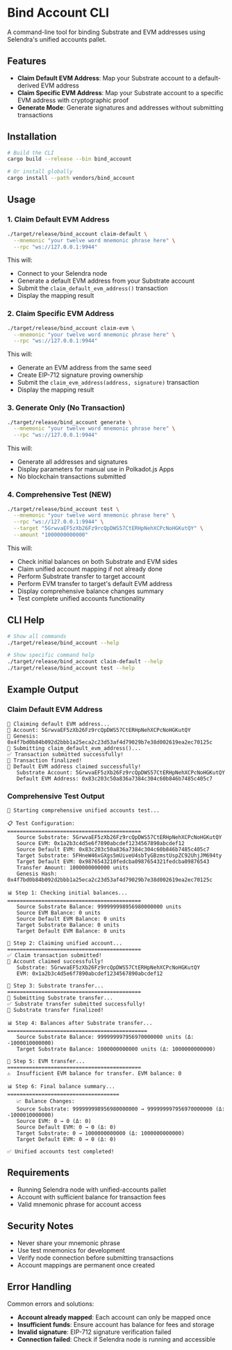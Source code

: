 # Bind Account CLI

A command-line tool for binding Substrate and EVM addresses using Selendra's unified accounts pallet.

## Features

- **Claim Default EVM Address**: Map your Substrate account to a default-derived EVM address
- **Claim Specific EVM Address**: Map your Substrate account to a specific EVM address with cryptographic proof
- **Generate Mode**: Generate signatures and addresses without submitting transactions

## Installation

```bash
# Build the CLI
cargo build --release --bin bind_account

# Or install globally
cargo install --path vendors/bind_account
```

## Usage

### 1. Claim Default EVM Address

```bash
./target/release/bind_account claim-default \
  --mnemonic "your twelve word mnemonic phrase here" \
  --rpc "ws://127.0.0.1:9944"
```

This will:
- Connect to your Selendra node
- Generate a default EVM address from your Substrate account
- Submit the `claim_default_evm_address()` transaction
- Display the mapping result

### 2. Claim Specific EVM Address

```bash
./target/release/bind_account claim-evm \
  --mnemonic "your twelve word mnemonic phrase here" \
  --rpc "ws://127.0.0.1:9944"
```

This will:
- Generate an EVM address from the same seed
- Create EIP-712 signature proving ownership
- Submit the `claim_evm_address(address, signature)` transaction
- Display the mapping result

### 3. Generate Only (No Transaction)

```bash
./target/release/bind_account generate \
  --mnemonic "your twelve word mnemonic phrase here" \
  --rpc "ws://127.0.0.1:9944"
```

This will:
- Generate all addresses and signatures
- Display parameters for manual use in Polkadot.js Apps
- No blockchain transactions submitted

### 4. Comprehensive Test (NEW)

```bash
./target/release/bind_account test \
  --mnemonic "your twelve word mnemonic phrase here" \
  --rpc "ws://127.0.0.1:9944" \
  --target "5GrwvaEF5zXb26Fz9rcQpDWS57CtERHpNehXCPcNoHGKutQY" \
  --amount "1000000000000"
```

This will:
- Check initial balances on both Substrate and EVM sides
- Claim unified account mapping if not already done
- Perform Substrate transfer to target account
- Perform EVM transfer to target's default EVM address
- Display comprehensive balance changes summary
- Test complete unified accounts functionality

## CLI Help

```bash
# Show all commands
./target/release/bind_account --help

# Show specific command help
./target/release/bind_account claim-default --help
./target/release/bind_account test --help
```

## Example Output

### Claim Default EVM Address

```
🚀 Claiming default EVM address...
📝 Account: 5GrwvaEF5zXb26Fz9rcQpDWS57CtERHpNehXCPcNoHGKutQY
🔗 Genesis: 0x4f7bd0b84b092d2bbb1a25eca2c23d53af4d79029b7e38d002619ea2ec70125c
🔄 Submitting claim_default_evm_address()...
✅ Transaction submitted successfully!
🎉 Transaction finalized!
🔗 Default EVM address claimed successfully!
   Substrate Account: 5GrwvaEF5zXb26Fz9rcQpDWS57CtERHpNehXCPcNoHGKutQY
   Default EVM Address: 0x83c203c50a836a7384c304c60b846b7485c405c7
```

### Comprehensive Test Output

```
🧪 Starting comprehensive unified accounts test...

📋 Test Configuration:
===========================================
   Source Substrate: 5GrwvaEF5zXb26Fz9rcQpDWS57CtERHpNehXCPcNoHGKutQY
   Source EVM: 0x1a2b3c4d5e6f7890abcdef1234567890abcdef12
   Source Default EVM: 0x83c203c50a836a7384c304c60b846b7485c405c7
   Target Substrate: 5FHneW46xGXgs5mUiveU4sbTyGBzmstUspZC92UhjJM694ty
   Target Default EVM: 0x9876543210fedcba0987654321fedcba09876543
   Transfer Amount: 1000000000000 units
   Genesis Hash: 0x4f7bd0b84b092d2bbb1a25eca2c23d53af4d79029b7e38d002619ea2ec70125c

📊 Step 1: Checking initial balances...
===========================================
   Source Substrate Balance: 999999998956980000000 units
   Source EVM Balance: 0 units
   Source Default EVM Balance: 0 units
   Target Substrate Balance: 0 units
   Target Default EVM Balance: 0 units

🔗 Step 2: Claiming unified account...
===========================================
✅ Claim transaction submitted!
🎉 Account claimed successfully!
   Substrate: 5GrwvaEF5zXb26Fz9rcQpDWS57CtERHpNehXCPcNoHGKutQY
   EVM: 0x1a2b3c4d5e6f7890abcdef1234567890abcdef12

💸 Step 3: Substrate transfer...
===========================================
🔄 Submitting Substrate transfer...
✅ Substrate transfer submitted successfully!
🎉 Substrate transfer finalized!

📊 Step 4: Balances after Substrate transfer...
=============================================
   Source Substrate Balance: 999999997956970000000 units (Δ: -1000010000000)
   Target Substrate Balance: 1000000000000 units (Δ: 1000000000000)

💸 Step 5: EVM transfer...
===========================================
⚠️  Insufficient EVM balance for transfer. EVM balance: 0

📊 Step 6: Final balance summary...
====================================
   📈 Balance Changes:
   Source Substrate: 999999998956980000000 → 999999997956970000000 (Δ: -1000010000000)
   Source EVM: 0 → 0 (Δ: 0)
   Source Default EVM: 0 → 0 (Δ: 0)
   Target Substrate: 0 → 1000000000000 (Δ: 1000000000000)
   Target Default EVM: 0 → 0 (Δ: 0)

✅ Unified accounts test completed!
```

## Requirements

- Running Selendra node with unified-accounts pallet
- Account with sufficient balance for transaction fees
- Valid mnemonic phrase for account access

## Security Notes

- Never share your mnemonic phrase
- Use test mnemonics for development
- Verify node connection before submitting transactions
- Account mappings are permanent once created

## Error Handling

Common errors and solutions:

- **Account already mapped**: Each account can only be mapped once
- **Insufficient funds**: Ensure account has balance for fees and storage
- **Invalid signature**: EIP-712 signature verification failed
- **Connection failed**: Check if Selendra node is running and accessible